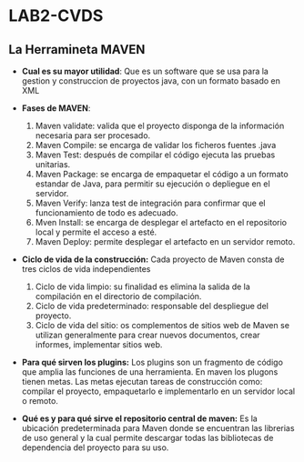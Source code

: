 # LAB2-CVDS
## La Herramineta MAVEN
- **Cual es su mayor utilidad**: 
Que es un software que se usa para la gestion y construccion de proyectos java, con un formato basado en XML
 
- **Fases de MAVEN**:
   1. Maven validate: valida que el proyecto disponga de la información necesaria para ser procesado.
   2. Maven Compile: se encarga de validar los ficheros fuentes .java
   3. Maven Test: después de compilar el código ejecuta las pruebas unitarias.
   4. Maven Package: se encarga de empaquetar el código a un formato estandar de Java,
    para permitir su ejecución o depliegue en el servidor.
   5. Maven Verify: lanza test de integración para confirmar que el funcionamiento de todo es adecuado.
   6. Mven Install: se encarga de desplegar el artefacto en el repositorio local y permite el acceso a esté.
   7. Maven Deploy: permite desplegar el artefacto en un servidor remoto.

- **Ciclo de vida de la construcción:**
 Cada proyecto de Maven consta de tres ciclos de vida independientes
   1. Ciclo de vida limpio: su finalidad es elimina la salida de la compilación en el directorio de compilación. 
   2. Ciclo de vida predeterminado: responsable del despliegue del proyecto.
   3. Ciclo de vida del sitio: os complementos de sitios web de Maven se utilizan generalmente para crear nuevos
documentos, crear informes, implementar sitios web.
 
- **Para qué sirven los plugins:**
Los plugins son un fragmento de código que amplia las funciones de una herramienta. En maven los plugons tienen
metas. Las metas ejecutan tareas de construcción como: compilar el proyecto, empaquetarlo e implementarlo en un
servidor local o remoto.
 
- **Qué es y para qué sirve el repositorio central de maven:**
Es la ubicación predeterminada para Maven donde se encuentran las librerias de uso general y la cual permite
descargar todas las bibliotecas de dependencia del proyecto para su uso.

